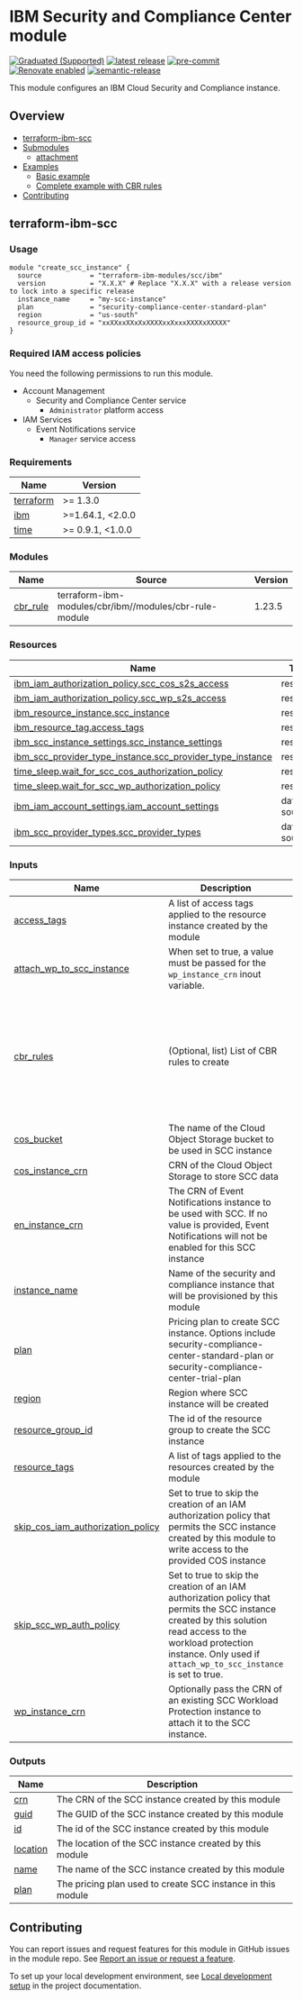 <!-- Update the title -->
# IBM Security and Compliance Center module

[![Graduated (Supported)](https://img.shields.io/badge/Status-Graduated%20(Supported)-brightgreen)](https://terraform-ibm-modules.github.io/documentation/#/badge-status)
[![latest release](https://img.shields.io/github/v/release/terraform-ibm-modules/terraform-ibm-scc?logo=GitHub&sort=semver)](https://github.com/terraform-ibm-modules/terraform-ibm-scc/releases/latest)
[![pre-commit](https://img.shields.io/badge/pre--commit-enabled-brightgreen?logo=pre-commit&logoColor=white)](https://github.com/pre-commit/pre-commit)
[![Renovate enabled](https://img.shields.io/badge/renovate-enabled-brightgreen.svg)](https://renovatebot.com/)
[![semantic-release](https://img.shields.io/badge/%20%20%F0%9F%93%A6%F0%9F%9A%80-semantic--release-e10079.svg)](https://github.com/semantic-release/semantic-release)

<!-- Add a description of module(s) in this repo -->
This module configures an IBM Cloud Security and Compliance instance.

<!-- Below content is automatically populated via pre-commit hook -->
<!-- BEGIN OVERVIEW HOOK -->
## Overview
* [terraform-ibm-scc](#terraform-ibm-scc)
* [Submodules](./modules)
    * [attachment](./modules/attachment)
* [Examples](./examples)
    * [Basic example](./examples/basic)
    * [Complete example with CBR rules](./examples/complete)
* [Contributing](#contributing)
<!-- END OVERVIEW HOOK -->


<!--
If this repo contains any reference architectures, uncomment the heading below and links to them.
(Usually in the `/reference-architectures` directory.)
See "Reference architecture" in Authoring Guidelines in the public documentation at
https://terraform-ibm-modules.github.io/documentation/#/implementation-guidelines?id=reference-architecture
-->
<!-- ## Reference architectures -->


<!-- This heading should always match the name of the root level module (aka the repo name) -->
## terraform-ibm-scc

### Usage
```hcl
module "create_scc_instance" {
  source            = "terraform-ibm-modules/scc/ibm"
  version           = "X.X.X" # Replace "X.X.X" with a release version to lock into a specific release
  instance_name     = "my-scc-instance"
  plan              = "security-compliance-center-standard-plan"
  region            = "us-south"
  resource_group_id = "xxXXxxXXxXxXXXXxxXxxxXXXXxXXXXX"
}
```

### Required IAM access policies

You need the following permissions to run this module.

- Account Management
    - Security and Compliance Center service
        - `Administrator` platform access
- IAM Services
   - Event Notifications service
        - `Manager` service access


<!-- Below content is automatically populated via pre-commit hook -->
<!-- BEGINNING OF PRE-COMMIT-TERRAFORM DOCS HOOK -->
### Requirements

| Name | Version |
|------|---------|
| <a name="requirement_terraform"></a> [terraform](#requirement\_terraform) | >= 1.3.0 |
| <a name="requirement_ibm"></a> [ibm](#requirement\_ibm) | >=1.64.1, <2.0.0 |
| <a name="requirement_time"></a> [time](#requirement\_time) | >= 0.9.1, <1.0.0 |

### Modules

| Name | Source | Version |
|------|--------|---------|
| <a name="module_cbr_rule"></a> [cbr\_rule](#module\_cbr\_rule) | terraform-ibm-modules/cbr/ibm//modules/cbr-rule-module | 1.23.5 |

### Resources

| Name | Type |
|------|------|
| [ibm_iam_authorization_policy.scc_cos_s2s_access](https://registry.terraform.io/providers/IBM-Cloud/ibm/latest/docs/resources/iam_authorization_policy) | resource |
| [ibm_iam_authorization_policy.scc_wp_s2s_access](https://registry.terraform.io/providers/IBM-Cloud/ibm/latest/docs/resources/iam_authorization_policy) | resource |
| [ibm_resource_instance.scc_instance](https://registry.terraform.io/providers/IBM-Cloud/ibm/latest/docs/resources/resource_instance) | resource |
| [ibm_resource_tag.access_tags](https://registry.terraform.io/providers/IBM-Cloud/ibm/latest/docs/resources/resource_tag) | resource |
| [ibm_scc_instance_settings.scc_instance_settings](https://registry.terraform.io/providers/IBM-Cloud/ibm/latest/docs/resources/scc_instance_settings) | resource |
| [ibm_scc_provider_type_instance.scc_provider_type_instance](https://registry.terraform.io/providers/IBM-Cloud/ibm/latest/docs/resources/scc_provider_type_instance) | resource |
| [time_sleep.wait_for_scc_cos_authorization_policy](https://registry.terraform.io/providers/hashicorp/time/latest/docs/resources/sleep) | resource |
| [time_sleep.wait_for_scc_wp_authorization_policy](https://registry.terraform.io/providers/hashicorp/time/latest/docs/resources/sleep) | resource |
| [ibm_iam_account_settings.iam_account_settings](https://registry.terraform.io/providers/IBM-Cloud/ibm/latest/docs/data-sources/iam_account_settings) | data source |
| [ibm_scc_provider_types.scc_provider_types](https://registry.terraform.io/providers/IBM-Cloud/ibm/latest/docs/data-sources/scc_provider_types) | data source |

### Inputs

| Name | Description | Type | Default | Required |
|------|-------------|------|---------|:--------:|
| <a name="input_access_tags"></a> [access\_tags](#input\_access\_tags) | A list of access tags applied to the resource instance created by the module | `list(string)` | `[]` | no |
| <a name="input_attach_wp_to_scc_instance"></a> [attach\_wp\_to\_scc\_instance](#input\_attach\_wp\_to\_scc\_instance) | When set to true, a value must be passed for the `wp_instance_crn` inout variable. | `string` | `false` | no |
| <a name="input_cbr_rules"></a> [cbr\_rules](#input\_cbr\_rules) | (Optional, list) List of CBR rules to create | <pre>list(object({<br>    description = string<br>    account_id  = string<br>    rule_contexts = list(object({<br>      attributes = optional(list(object({<br>        name  = string<br>        value = string<br>    }))) }))<br>    enforcement_mode = string<br>  }))</pre> | `[]` | no |
| <a name="input_cos_bucket"></a> [cos\_bucket](#input\_cos\_bucket) | The name of the Cloud Object Storage bucket to be used in SCC instance | `string` | n/a | yes |
| <a name="input_cos_instance_crn"></a> [cos\_instance\_crn](#input\_cos\_instance\_crn) | CRN of the Cloud Object Storage to store SCC data | `string` | n/a | yes |
| <a name="input_en_instance_crn"></a> [en\_instance\_crn](#input\_en\_instance\_crn) | The CRN of Event Notifications instance to be used with SCC. If no value is provided, Event Notifications will not be enabled for this SCC instance | `string` | `null` | no |
| <a name="input_instance_name"></a> [instance\_name](#input\_instance\_name) | Name of the security and compliance instance that will be provisioned by this module | `string` | n/a | yes |
| <a name="input_plan"></a> [plan](#input\_plan) | Pricing plan to create SCC instance. Options include security-compliance-center-standard-plan or security-compliance-center-trial-plan | `string` | `"security-compliance-center-standard-plan"` | no |
| <a name="input_region"></a> [region](#input\_region) | Region where SCC instance will be created | `string` | `"us-south"` | no |
| <a name="input_resource_group_id"></a> [resource\_group\_id](#input\_resource\_group\_id) | The id of the resource group to create the SCC instance | `string` | n/a | yes |
| <a name="input_resource_tags"></a> [resource\_tags](#input\_resource\_tags) | A list of tags applied to the resources created by the module | `list(string)` | `[]` | no |
| <a name="input_skip_cos_iam_authorization_policy"></a> [skip\_cos\_iam\_authorization\_policy](#input\_skip\_cos\_iam\_authorization\_policy) | Set to true to skip the creation of an IAM authorization policy that permits the SCC instance created by this module to write access to the provided COS instance | `bool` | `false` | no |
| <a name="input_skip_scc_wp_auth_policy"></a> [skip\_scc\_wp\_auth\_policy](#input\_skip\_scc\_wp\_auth\_policy) | Set to true to skip the creation of an IAM authorization policy that permits the SCC instance created by this solution read access to the workload protection instance. Only used if `attach_wp_to_scc_instance` is set to true. | `bool` | `false` | no |
| <a name="input_wp_instance_crn"></a> [wp\_instance\_crn](#input\_wp\_instance\_crn) | Optionally pass the CRN of an existing SCC Workload Protection instance to attach it to the SCC instance. | `string` | `null` | no |

### Outputs

| Name | Description |
|------|-------------|
| <a name="output_crn"></a> [crn](#output\_crn) | The CRN of the SCC instance created by this module |
| <a name="output_guid"></a> [guid](#output\_guid) | The GUID of the SCC instance created by this module |
| <a name="output_id"></a> [id](#output\_id) | The id of the SCC instance created by this module |
| <a name="output_location"></a> [location](#output\_location) | The location of the SCC instance created by this module |
| <a name="output_name"></a> [name](#output\_name) | The name of the SCC instance created by this module |
| <a name="output_plan"></a> [plan](#output\_plan) | The pricing plan used to create SCC instance in this module |
<!-- END OF PRE-COMMIT-TERRAFORM DOCS HOOK -->

<!-- Leave this section as is so that your module has a link to local development environment set up steps for contributors to follow -->
## Contributing

You can report issues and request features for this module in GitHub issues in the module repo. See [Report an issue or request a feature](https://github.com/terraform-ibm-modules/.github/blob/main/.github/SUPPORT.md).

To set up your local development environment, see [Local development setup](https://terraform-ibm-modules.github.io/documentation/#/local-dev-setup) in the project documentation.
